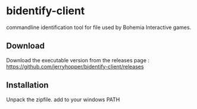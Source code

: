 # bidentify-client

commandline identification tool for file used by Bohemia Interactive games.


## Download
Download the executable version from the releases page : https://github.com/jerryhopper/bidentify-client/releases

## Installation
Unpack the zipfile.
add to your windows PATH
